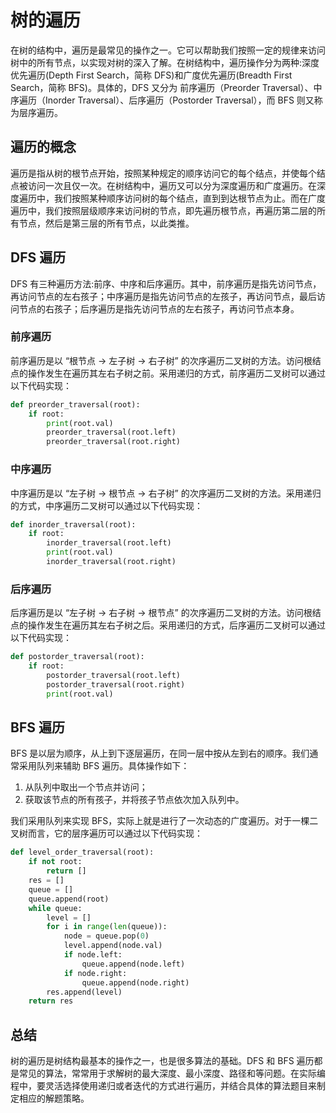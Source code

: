 # 树的遍历

在树的结构中，遍历是最常见的操作之一。它可以帮助我们按照一定的规律来访问树中的所有节点，以实现对树的深入了解。在树结构中，遍历操作分为两种:深度优先遍历(Depth First Search，简称 DFS)和广度优先遍历(Breadth First Search，简称 BFS)。具体的，DFS 又分为 前序遍历（Preorder Traversal）、中序遍历（Inorder Traversal）、后序遍历（Postorder Traversal），而 BFS 则又称为层序遍历。

## 遍历的概念

遍历是指从树的根节点开始，按照某种规定的顺序访问它的每个结点，并使每个结点被访问一次且仅一次。在树结构中，遍历又可以分为深度遍历和广度遍历。在深度遍历中，我们按照某种顺序访问树的每个结点，直到到达根节点为止。而在广度遍历中，我们按照层级顺序来访问树的节点，即先遍历根节点，再遍历第二层的所有节点，然后是第三层的所有节点，以此类推。

## DFS 遍历

DFS 有三种遍历方法:前序、中序和后序遍历。其中，前序遍历是指先访问节点，再访问节点的左右孩子；中序遍历是指先访问节点的左孩子，再访问节点，最后访问节点的右孩子；后序遍历是指先访问节点的左右孩子，再访问节点本身。

### 前序遍历

前序遍历是以 “根节点 -> 左子树 -> 右子树” 的次序遍历二叉树的方法。访问根结点的操作发生在遍历其左右子树之前。采用递归的方式，前序遍历二叉树可以通过以下代码实现：

```python
def preorder_traversal(root):
    if root:
        print(root.val)
        preorder_traversal(root.left)
        preorder_traversal(root.right)
```

### 中序遍历

中序遍历是以 “左子树 -> 根节点 -> 右子树” 的次序遍历二叉树的方法。采用递归的方式，中序遍历二叉树可以通过以下代码实现：

```python
def inorder_traversal(root):
    if root:
        inorder_traversal(root.left)
        print(root.val)
        inorder_traversal(root.right)
```

### 后序遍历

后序遍历是以 “左子树 -> 右子树 -> 根节点” 的次序遍历二叉树的方法。访问根结点的操作发生在遍历其左右子树之后。采用递归的方式，后序遍历二叉树可以通过以下代码实现：

```python
def postorder_traversal(root):
    if root:
        postorder_traversal(root.left)
        postorder_traversal(root.right)
        print(root.val)
```

## BFS 遍历

BFS 是以层为顺序，从上到下逐层遍历，在同一层中按从左到右的顺序。我们通常采用队列来辅助 BFS 遍历。具体操作如下：

1. 从队列中取出一个节点并访问；
2. 获取该节点的所有孩子，并将孩子节点依次加入队列中。

我们采用队列来实现 BFS，实际上就是进行了一次动态的广度遍历。对于一棵二叉树而言，它的层序遍历可以通过以下代码实现：

```python
def level_order_traversal(root):
    if not root:
        return []
    res = []
    queue = []
    queue.append(root)
    while queue:
        level = []
        for i in range(len(queue)):
            node = queue.pop(0)
            level.append(node.val)
            if node.left:
                queue.append(node.left)
            if node.right:
                queue.append(node.right)
        res.append(level)
    return res
```

## 总结

树的遍历是树结构最基本的操作之一，也是很多算法的基础。DFS 和 BFS 遍历都是常见的算法，常常用于求解树的最大深度、最小深度、路径和等问题。在实际编程中，要灵活选择使用递归或者迭代的方式进行遍历，并结合具体的算法题目来制定相应的解题策略。